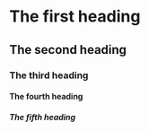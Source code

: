 # The first heading
## The second heading
### The third heading
#### The fourth heading
##### The fifth heading
